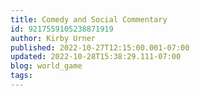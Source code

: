 ```yaml
---
title: Comedy and Social Commentary
id: 9217559105238871919
author: Kirby Urner
published: 2022-10-27T12:15:00.001-07:00
updated: 2022-10-28T15:38:29.111-07:00
blog: world_game
tags: 
---
```


